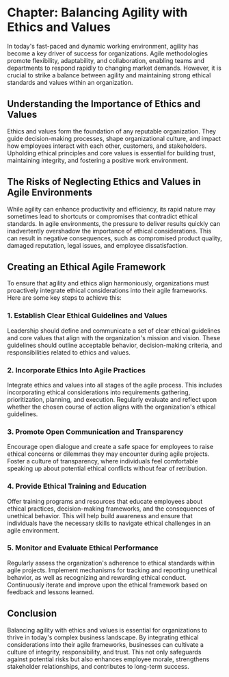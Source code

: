Chapter: Balancing Agility with Ethics and Values
=================================================

In today's fast-paced and dynamic working environment, agility has become a key driver of success for organizations. Agile methodologies promote flexibility, adaptability, and collaboration, enabling teams and departments to respond rapidly to changing market demands. However, it is crucial to strike a balance between agility and maintaining strong ethical standards and values within an organization.

Understanding the Importance of Ethics and Values
-------------------------------------------------

Ethics and values form the foundation of any reputable organization. They guide decision-making processes, shape organizational culture, and impact how employees interact with each other, customers, and stakeholders. Upholding ethical principles and core values is essential for building trust, maintaining integrity, and fostering a positive work environment.

The Risks of Neglecting Ethics and Values in Agile Environments
---------------------------------------------------------------

While agility can enhance productivity and efficiency, its rapid nature may sometimes lead to shortcuts or compromises that contradict ethical standards. In agile environments, the pressure to deliver results quickly can inadvertently overshadow the importance of ethical considerations. This can result in negative consequences, such as compromised product quality, damaged reputation, legal issues, and employee dissatisfaction.

Creating an Ethical Agile Framework
-----------------------------------

To ensure that agility and ethics align harmoniously, organizations must proactively integrate ethical considerations into their agile frameworks. Here are some key steps to achieve this:

### 1. Establish Clear Ethical Guidelines and Values

Leadership should define and communicate a set of clear ethical guidelines and core values that align with the organization's mission and vision. These guidelines should outline acceptable behavior, decision-making criteria, and responsibilities related to ethics and values.

### 2. Incorporate Ethics Into Agile Practices

Integrate ethics and values into all stages of the agile process. This includes incorporating ethical considerations into requirements gathering, prioritization, planning, and execution. Regularly evaluate and reflect upon whether the chosen course of action aligns with the organization's ethical guidelines.

### 3. Promote Open Communication and Transparency

Encourage open dialogue and create a safe space for employees to raise ethical concerns or dilemmas they may encounter during agile projects. Foster a culture of transparency, where individuals feel comfortable speaking up about potential ethical conflicts without fear of retribution.

### 4. Provide Ethical Training and Education

Offer training programs and resources that educate employees about ethical practices, decision-making frameworks, and the consequences of unethical behavior. This will help build awareness and ensure that individuals have the necessary skills to navigate ethical challenges in an agile environment.

### 5. Monitor and Evaluate Ethical Performance

Regularly assess the organization's adherence to ethical standards within agile projects. Implement mechanisms for tracking and reporting unethical behavior, as well as recognizing and rewarding ethical conduct. Continuously iterate and improve upon the ethical framework based on feedback and lessons learned.

Conclusion
----------

Balancing agility with ethics and values is essential for organizations to thrive in today's complex business landscape. By integrating ethical considerations into their agile frameworks, businesses can cultivate a culture of integrity, responsibility, and trust. This not only safeguards against potential risks but also enhances employee morale, strengthens stakeholder relationships, and contributes to long-term success.
